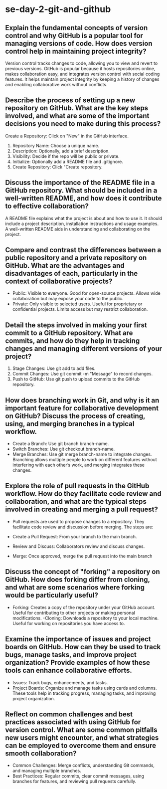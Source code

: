 # se-day-2-git-and-github
## Explain the fundamental concepts of version control and why GitHub is a popular tool for managing versions of code. How does version control help in maintaining project integrity?
Version control tracks changes to code, allowing you to view and revert to previous versions. GitHub is popular because it hosts repositories online, makes collaboration easy, and integrates version control with social coding features. It helps maintain project integrity by keeping a history of changes and enabling collaborative work without conflicts.
   
## Describe the process of setting up a new repository on GitHub. What are the key steps involved, and what are some of the important decisions you need to make during this process?
Create a Repository: Click on "New" in the GitHub interface.
1. Repository Name: Choose a unique name.
2. Description: Optionally, add a brief description.
3. Visibility: Decide if the repo will be public or private.
4. Initialize: Optionally add a README file and .gitignore.
5. Create Repository: Click "Create repository.
   
## Discuss the importance of the README file in a GitHub repository. What should be included in a well-written README, and how does it contribute to effective collaboration?
A README file explains what the project is about and how to use it. It should include a project description, installation instructions and usage examples. A well-written README aids in understanding and collaborating on the project.

## Compare and contrast the differences between a public repository and a private repository on GitHub. What are the advantages and disadvantages of each, particularly in the context of collaborative projects?
- Public: Visible to everyone. Good for open-source projects. Allows wide collaboration but may expose your code to the public.
- Private: Only visible to selected users. Useful for proprietary or confidential projects. Limits access but may restrict collaboration.
  
## Detail the steps involved in making your first commit to a GitHub repository. What are commits, and how do they help in tracking changes and managing different versions of your project?
1. Stage Changes: Use git add to add files.
2. Commit Changes: Use git commit -m "Message" to record changes.
3. Push to GitHub: Use git push to upload commits to the GitHub repository.

## How does branching work in Git, and why is it an important feature for collaborative development on GitHub? Discuss the process of creating, using, and merging branches in a typical workflow.
- Create a Branch: Use git branch branch-name.
- Switch Branches: Use git checkout branch-name.
- Merge Branches: Use git merge branch-name to integrate changes.
Branching allows multiple people to work on different features without interfering with each other’s work, and merging integrates these changes.

## Explore the role of pull requests in the GitHub workflow. How do they facilitate code review and collaboration, and what are the typical steps involved in creating and merging a pull request?
- Pull requests are used to propose changes to a repository. They facilitate code review and discussion before merging. The steps are:

- Create a Pull Request: From your branch to the main branch.
- Review and Discuss: Collaborators review and discuss changes.
- Merge: Once approved, merge the pull request into the main branch
  
## Discuss the concept of "forking" a repository on GitHub. How does forking differ from cloning, and what are some scenarios where forking would be particularly useful?
- Forking: Creates a copy of the repository under your GitHub account. Useful for contributing to other projects or making personal modifications.
-Cloning: Downloads a repository to your local machine. Useful for working on repositories you have access to.

## Examine the importance of issues and project boards on GitHub. How can they be used to track bugs, manage tasks, and improve project organization? Provide examples of how these tools can enhance collaborative efforts.
- Issues: Track bugs, enhancements, and tasks.
- Project Boards: Organize and manage tasks using cards and columns.
These tools help in tracking progress, managing tasks, and improving project organization.

## Reflect on common challenges and best practices associated with using GitHub for version control. What are some common pitfalls new users might encounter, and what strategies can be employed to overcome them and ensure smooth collaboration?
- Common Challenges: Merge conflicts, understanding Git commands, and managing multiple branches.
- Best Practices: Regular commits, clear commit messages, using branches for features, and reviewing pull requests carefully.

